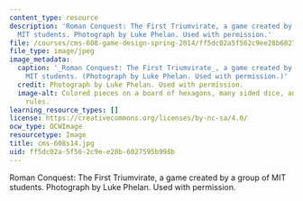 ```yaml
---
content_type: resource
description: 'Roman Conquest: The First Triumvirate, a game created by a group of
  MIT students. Photograph by Luke Phelan. Used with permission.'
file: /courses/cms-608-game-design-spring-2014/ff5dc02a5f562c9ee28b6027595b998b_cms-608s14.jpg
file_type: image/jpeg
image_metadata:
  caption: '_Roman Conquest: The First Triumvirate_, a game created by a group of
    MIT students. (Photograph by Luke Phelan. Used with permission.)'
  credit: Photograph by Luke Phelan. Used with permission.
  image-alt: Colored pieces on a board of hexagons, many sided dice, and a sheet of
    rules.
learning_resource_types: []
license: https://creativecommons.org/licenses/by-nc-sa/4.0/
ocw_type: OCWImage
resourcetype: Image
title: cms-608s14.jpg
uid: ff5dc02a-5f56-2c9e-e28b-6027595b998b
---
```

Roman Conquest: The First Triumvirate, a game created by a group of MIT students. Photograph by Luke Phelan. Used with permission.